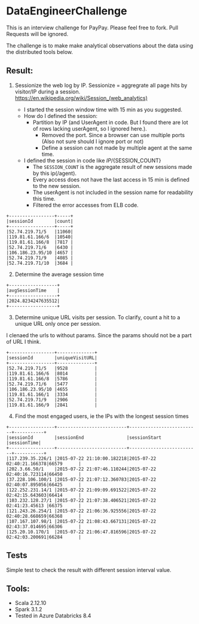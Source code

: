# DataEngineerChallenge

This is an interview challenge for PayPay. Please feel free to fork. Pull Requests will be ignored.

The challenge is to make make analytical observations about the data using the distributed tools below.

## Result:

1. Sessionize the web log by IP. Sessionize = aggregrate all page hits by visitor/IP during a session.
   https://en.wikipedia.org/wiki/Session_(web_analytics)

   - I started the session window time with 15 min as you suggested.
   - How do I defined the session:
     - Partition by IP (and UserAgent in code. But I found there are lot of rows lacking userAgent, so I ignored here.).
       - Removed the port. Since a browser can use multiple ports (Also not sure should I ignore port or not)
       - Define a session can not made by multiple agent at the same time.
   - I defined the session in code like ${IP}/${SESSION_COUNT}
     - The `SESSION_COUNT` is the aggregate result of new sessions made by this ip(/agent).
     - Every access does not have the last access in 15 min is defined to the new session.
     - The userAgent is not included in the session name for readability this time.
     - Filtered the error accesses from ELB code.

```
+-----------------+-----+
|sessionId        |count|
+-----------------+-----+
|52.74.219.71/5   |11060|
|119.81.61.166/6  |10540|
|119.81.61.166/8  |7817 |
|52.74.219.71/6   |6430 |
|106.186.23.95/10 |4657 |
|52.74.219.71/9   |4085 |
|52.74.219.71/10  |3684 |
```

2. Determine the average session time

```
+------------------+
|avgSessionTime    |
+------------------+
|2024.8234247635512|
+------------------+
```

3. Determine unique URL visits per session. To clarify, count a hit to a unique URL only once per session.

I clenaed the urls to without params. Since the params should not be a part of URL I think.

```
+-----------------+--------------+
|sessionId        |uniqueVisitURL|
+-----------------+--------------+
|52.74.219.71/5   |9528          |
|119.81.61.166/6  |8014          |
|119.81.61.166/8  |5786          |
|52.74.219.71/6   |5477          |
|106.186.23.95/10 |4655          |
|119.81.61.166/1  |3334          |
|52.74.219.71/9   |2906          |
|119.81.61.166/9  |2841          |
```

4. Find the most engaged users, ie the IPs with the longest session times

```
+-----------------+--------------------------+--------------------------+-----------+
|sessionId        |sessionEnd                |sessionStart              |sessionTime|
+-----------------+--------------------------+--------------------------+-----------+
|117.239.35.226/1 |2015-07-22 21:10:00.182218|2015-07-22 02:40:21.166378|66579      |
|202.3.66.50/1    |2015-07-22 21:07:46.110244|2015-07-22 02:40:16.723114|66450      |
|37.228.106.100/1 |2015-07-22 21:07:12.360783|2015-07-22 02:40:07.895056|66425      |
|122.252.231.14/1 |2015-07-22 21:09:09.691522|2015-07-22 02:42:15.643603|66414      |
|103.232.128.27/1 |2015-07-22 21:07:38.406521|2015-07-22 02:41:23.45613 |66375      |
|121.243.26.254/1 |2015-07-22 21:06:36.925556|2015-07-22 02:40:28.668659|66368      |
|107.167.107.98/1 |2015-07-22 21:08:43.667131|2015-07-22 02:43:37.014695|66306      |
|125.20.10.170/1  |2015-07-22 21:06:47.816596|2015-07-22 02:42:03.200691|66284      |
```

## Tests

Simple test to check the result with different session interval value.

## Tools:

- Scala 2.12.10
- Spark 3.1.2
- Tested in Azure Databricks 8.4
